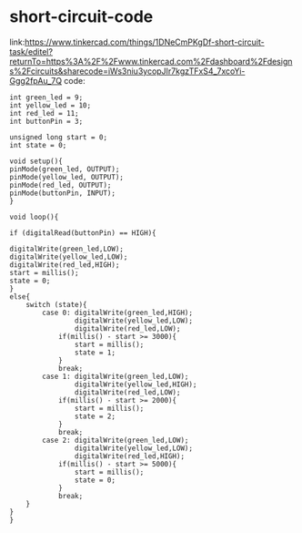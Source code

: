 # short-circuit-code
link:https://www.tinkercad.com/things/1DNeCmPKgDf-short-circuit-task/editel?returnTo=https%3A%2F%2Fwww.tinkercad.com%2Fdashboard%2Fdesigns%2Fcircuits&sharecode=iWs3niu3ycopJIr7kgzTFxS4_7xcoYi-Ggg2fpAu_7Q 
    code: 
    
    int green_led = 9;
    int yellow_led = 10;
    int red_led = 11;
    int buttonPin = 3;

    unsigned long start = 0;
    int state = 0;

    void setup(){
    pinMode(green_led, OUTPUT);
    pinMode(yellow_led, OUTPUT);
    pinMode(red_led, OUTPUT);
    pinMode(buttonPin, INPUT); 
    }

    void loop(){
    
    if (digitalRead(buttonPin) == HIGH){
        
    digitalWrite(green_led,LOW);
    digitalWrite(yellow_led,LOW);
    digitalWrite(red_led,HIGH);
    start = millis();
    state = 0;
    } 
    else{
        switch (state){
            case 0: digitalWrite(green_led,HIGH);
                    digitalWrite(yellow_led,LOW);
                    digitalWrite(red_led,LOW);
                if(millis() - start >= 3000){
                    start = millis();
                    state = 1;
                }
                break;
            case 1: digitalWrite(green_led,LOW);
                    digitalWrite(yellow_led,HIGH);
                    digitalWrite(red_led,LOW);  
                if(millis() - start >= 2000){
                    start = millis();
                    state = 2;
                }
                break;
            case 2: digitalWrite(green_led,LOW);
                    digitalWrite(yellow_led,LOW);
                    digitalWrite(red_led,HIGH); 
                if(millis() - start >= 5000){
                    start = millis();
                    state = 0;
                }
                break;
        }
    }
    }
